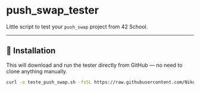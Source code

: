 # push_swap_tester
Little script to test your `push_swap` project from 42 School.  

---

## 🚀 Installation
This will download and run the tester directly from GitHub — no need to clone anything manually.
```bash
curl -o teste_push_swap.sh -fsSL https://raw.githubusercontent.com/NikoStano/push_swap_tester/refs/heads/main/teste_push_swap.sh
```
